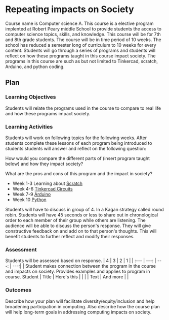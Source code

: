 # Repeating impacts on Society
Course name is Computer science A. This course is a elective program implented at Robert Peary middle School to provide students the access to computer science topics, skills, and knowledge. This course will be for 7th and 8th grade students. The course will be in time period of 10 weeks. The school has reduced a semester long of curriculum to 10 weeks for every content. Students will go through a series of programs and students will reflect on how these programs taught in this course impact society. The programs in this course are such as but not limited to Tinkercad, scratch, Arduino, and python coding.  

## Plan

### Learning Objectives
Students will relate the programs used in the course to compare to real life and how these programs impact society.

### Learning Activities
Students will work on following topics for the following weeks. 
After students complete these lessons of each program being introduced to students students will answer and reflect on the following question: 

How would you compare the different parts of (insert program taught below) and how they impact society? 

What are the pros and cons of this program  and the impact in society?

- Week 1-3 Learning about [Scratch](https://scratch.mit.edu)
- Week 4-6 [Tinkercad Circuits](https://www.tinkercad.com/things/fFl30RMLP3m-fantabulous-habbi-borwo/editel?tenant=circuits)
- Week 7-9 [Arduino](https://cloud.arduino.cc/)
- Week 10 [Python](https://www.codecademy.com/learn) 

Students will have to discuss in group of 4. In a Kagan strategy called round robin. Students will have 45 seconds or less to share out in chronological order to each member of their group while others are listening. The audience will be able to discuss the person's response. They will give constructive feedback on and add on to that person's thoughts. This will benefit students to further reflect and modify their responses. 

### Assessment

Students will be assessed based on response.
| 4           | 3           | 2            | 1           |
| :---        |        ---: |         ---: |         ---:|
| Student makes connection between the program in the course and impacts on society. Provides examples and applies to program in course.
Student | Title       | Here's this  |             |
|             | Text        | And more     |             |

### Outcomes

Describe how your plan will facilitate diversity/equity/inclusion and help broadening participation in computing. Also describe how the course plan will help long-term goals in addressing computing impacts on society.

